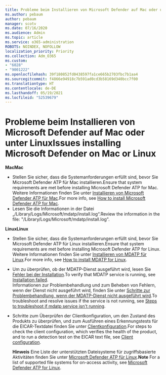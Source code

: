 ```yaml
---
title: Probleme beim Installieren von Microsoft Defender auf Mac oder unter Linux
ms.author: pebaum
author: pebaum
manager: scotv
ms.date: 07/16/2020
ms.audience: Admin
ms.topic: article
ms.service: o365-administration
ROBOTS: NOINDEX, NOFOLLOW
localization_priority: Priority
ms.collection: Adm_O365
ms.custom:
- "6028"
- "9001222"
ms.openlocfilehash: 39f180852fd0438597fa1ce665b2703fbc7b1aa4
ms.sourcegitcommit: f4866e94918c7b591ad0cd3b58169d340bcc7f00
ms.translationtype: HT
ms.contentlocale: de-DE
ms.lasthandoff: 05/19/2021
ms.locfileid: "52539679"
---
```

# <a name="issues-installing-microsoft-defender-on-mac-or-linux"></a><span data-ttu-id="31b8f-102">Probleme beim Installieren von Microsoft Defender auf Mac oder unter Linux</span><span class="sxs-lookup"><span data-stu-id="31b8f-102">Issues installing Microsoft Defender on Mac or Linux</span></span>

<span data-ttu-id="31b8f-103">**Mac**</span><span class="sxs-lookup"><span data-stu-id="31b8f-103">**Mac**</span></span>

- <span data-ttu-id="31b8f-104">Stellen Sie sicher, dass die Systemanforderungen erfüllt sind, bevor Sie Microsoft Defender ATP für Mac installieren.</span><span class="sxs-lookup"><span data-stu-id="31b8f-104">Ensure that system requirements are met before installing Microsoft Defender ATP for Mac.</span></span> <span data-ttu-id="31b8f-105">Weitere Informationen finden Sie unter [Installieren von Microsoft Defender ATP für Mac](/windows/security/threat-protection/microsoft-defender-atp/microsoft-defender-atp-mac#how-to-install-microsoft-defender-atp-for-mac).</span><span class="sxs-lookup"><span data-stu-id="31b8f-105">For more info, see [How to install Microsoft Defender ATP for Mac](/windows/security/threat-protection/microsoft-defender-atp/microsoft-defender-atp-mac#how-to-install-microsoft-defender-atp-for-mac).</span></span>  
- <span data-ttu-id="31b8f-106">Lesen Sie die Informationen in der Datei „/Library/Logs/Microsoft/mdatp/install.log“.</span><span class="sxs-lookup"><span data-stu-id="31b8f-106">Review the information in the file: "/Library/Logs/Microsoft/mdatp/install.log".</span></span>

<span data-ttu-id="31b8f-107">**Linux**</span><span class="sxs-lookup"><span data-stu-id="31b8f-107">**Linux**</span></span>

- <span data-ttu-id="31b8f-108">Stellen Sie sicher, dass die Systemanforderungen erfüllt sind, bevor Sie Microsoft Defender ATP für Linux installieren.</span><span class="sxs-lookup"><span data-stu-id="31b8f-108">Ensure that system requirements are met before installing Microsoft Defender ATP for Linux.</span></span> <span data-ttu-id="31b8f-109">Weitere Informationen finden Sie unter [Installieren von MDATP für Linux](/windows/security/threat-protection/microsoft-defender-atp/microsoft-defender-atp-linux#system-requirements).</span><span class="sxs-lookup"><span data-stu-id="31b8f-109">For more info, see [How to install MDATP for Linux](/windows/security/threat-protection/microsoft-defender-atp/microsoft-defender-atp-linux#system-requirements).</span></span> 
- <span data-ttu-id="31b8f-110">Um zu überprüfen, ob der MDATP-Dienst ausgeführt wird, lesen Sie [Fehler bei der Installation](/windows/security/threat-protection/microsoft-defender-atp/linux-support-install#installation-failed).</span><span class="sxs-lookup"><span data-stu-id="31b8f-110">To verify that MDATP service is running, see [Installation failed](/windows/security/threat-protection/microsoft-defender-atp/linux-support-install#installation-failed).</span></span>  
    <span data-ttu-id="31b8f-111">Informationen zur Problembehandlung und zum Beheben von Fehlern, wenn der Dienst nicht ausgeführt wird, finden Sie unter [Schritte zur Problembehandlung, wenn der MDATP-Dienst nicht ausgeführt wird](/windows/security/threat-protection/microsoft-defender-atp/linux-support-install#steps-to-troubleshoot-if-mdatp-service-isnt-running).</span><span class="sxs-lookup"><span data-stu-id="31b8f-111">To troubleshoot and resolve issues if the service is not running, see [Steps to troubleshoot if mdatp service isn't running](/windows/security/threat-protection/microsoft-defender-atp/linux-support-install#steps-to-troubleshoot-if-mdatp-service-isnt-running).</span></span>
- <span data-ttu-id="31b8f-112">Schritte zum Überprüfen der Clientkonfiguration, um den Zustand des Produkts zu überprüfen, und zum Ausführen eines Erkennungstests für die EICAR-Textdatei finden Sie unter [Clientkonfiguration](/windows/security/threat-protection/microsoft-defender-atp/linux-install-manually#client-configuration).</span><span class="sxs-lookup"><span data-stu-id="31b8f-112">For steps to check the client configuration, which verifies the health of the product, and to run a detection test on the EICAR text file, see [Client configuration](/windows/security/threat-protection/microsoft-defender-atp/linux-install-manually#client-configuration).</span></span>  

    <span data-ttu-id="31b8f-113">**Hinweis** Eine Liste der unterstützten Dateisysteme für zugriffsbasierte Aktivitäten finden Sie unter [Microsoft Defender ATP für Linux](/windows/security/threat-protection/microsoft-defender-atp/microsoft-defender-atp-linux#system-requirements).</span><span class="sxs-lookup"><span data-stu-id="31b8f-113">**Note** For a list of supported file systems for on-access activity, see [Microsoft Defender ATP for Linux](/windows/security/threat-protection/microsoft-defender-atp/microsoft-defender-atp-linux#system-requirements).</span></span>